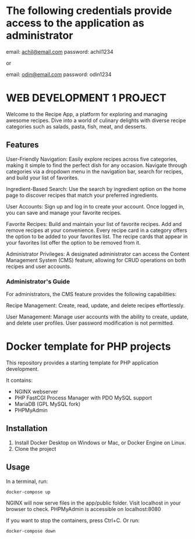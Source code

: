 # The following credentials provide access to the application as administrator
email: achil@email.com
password: achil1234

or

email: odin@email.com
password: odin1234

# WEB DEVELOPMENT 1 PROJECT

Welcome to the Recipe App, a platform for exploring and managing awesome recipes. Dive into a world of culinary delights with diverse recipe categories such as salads, pasta, fish, meat, and desserts.

## Features
User-Friendly Navigation:
Easily explore recipes across five categories, making it simple to find the perfect dish for any occasion. Navigate through categories via a dropdown menu in the navigation bar, search for recipes, and build your list of favorites.

Ingredient-Based Search:
Use the search by ingredient option on the home page to discover recipes that match your preferred ingredients.

User Accounts:
Sign up and log in to create your account. Once logged in, you can save and manage your favorite recipes.

Favorite Recipes:
Build and maintain your list of favorite recipes. Add and remove recipes at your convenience. Every recipe card in a category offers the option to be added to your favorites list. The recipe cards that appear in your favorites list offer the option to be removed from it.

Administrator Privileges:
A designated administrator can access the Content Management System (CMS) feature, allowing for CRUD operations on both recipes and user accounts.

### Administrator's Guide
For administrators, the CMS feature provides the following capabilities:

Recipe Management:
Create, read, update, and delete recipes effortlessly.

User Management:
Manage user accounts with the ability to create, update, and delete user profiles.
User password modification is not permitted.


# Docker template for PHP projects
This repository provides a starting template for PHP application development.

It contains:
* NGINX webserver
* PHP FastCGI Process Manager with PDO MySQL support
* MariaDB (GPL MySQL fork)
* PHPMyAdmin

## Installation

1. Install Docker Desktop on Windows or Mac, or Docker Engine on Linux.
1. Clone the project

## Usage

In a terminal, run:
```bash
docker-compose up
```

NGINX will now serve files in the app/public folder. Visit localhost in your browser to check.
PHPMyAdmin is accessible on localhost:8080

If you want to stop the containers, press Ctrl+C. 
Or run:
```bash
docker-compose down
```
